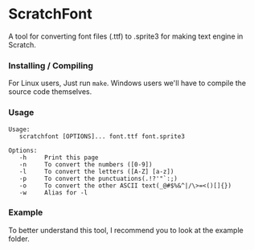 # ScratchFont
A tool for converting font files (.ttf) to .sprite3 for making text engine in Scratch.

### Installing / Compiling
For Linux users, Just run `make`.
Windows users we'll have to compile the source code themselves.

### Usage
```
Usage:
   scratchfont [OPTIONS]... font.ttf font.sprite3

Options:
   -h     Print this page
   -n     To convert the numbers ([0-9])
   -l     To convert the letters ([A-Z] [a-z])
   -p     To convert the punctuations(.!?'"`:;)
   -o     To convert the other ASCII text(_@#$%&^|/\>=<()[]{})
   -w     Alias for -l
```

### Example
To better understand this tool, I recommend you to look at the example folder.
